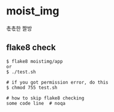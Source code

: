 # moist_img
촋촋한 짤방

## flake8 check
```
$ flake8 moistimg/app
or
$ ./test.sh

# if you got permission error, do this
$ chmod 755 test.sh

# how to skip flake8 checking
some code line  # noqa
```
